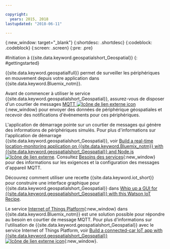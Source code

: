 ```yaml
---

copyright:
  years: 2015, 2018
lastupdated: "2018-06-11"

---
```


<!-- Attribute definitions -->
{:new_window: target="_blank"}
{:shortdesc: .shortdesc}
{:codeblock: .codeblock}
{:screen: .screen}
{:pre: .pre}


#Initiation à {{site.data.keyword.geospatialshort_Geospatial}}
{: #gettingstarted}

{{site.data.keyword.geospatialfull}} permet de surveiller les périphériques en mouvement depuis votre application dans {{site.data.keyword.Bluemix_notm}}.

Avant de commencer à utiliser le service {{site.data.keyword.geospatialshort_Geospatial}}, assurez-vous de disposer d'un courtier de messages [MQTT ![Icône de lien externe icon](../../icons/launch-glyph.svg "Icône de lien externe icon")](http://mqtt.org/){:new_window} pour envoyer des données de périphérique géospatiales et recevoir des notifications d'événements pour ces périphériques.

L'application de démarrage pointe sur un courtier de messages qui génère des informations de périphériques simulés. Pour plus d'informations sur l'application de démarrage {{site.data.keyword.geospatialshort_Geospatial}}, voir [Build a real-time location-monitoring application on {{site.data.keyword.Bluemix_notm}} with {{site.data.keyword.geospatialshort_Geospatial}} and Node.js ![Icône de lien externe](../../icons/launch-glyph.svg "Icône de lien externe")](https://developer.ibm.com/streamsdev/docs/build-real-time-location-monitoring-application-ibm-cloud-geospatial-analytics-node-js/). Consultez [Besoins des services](/docs/services/geospatial/requirements.html){:new_window} pour des informations sur les exigences et la configuration des messages d'appareil MQTT.

Découvrez comment utiliser une recette {{site.data.keyword.iot_short}} pour construire une interface graphique pour {{site.data.keyword.geospatialshort_Geospatial}} dans [Whip up a GUI for {{site.data.keyword.geospatialshort_Geospatial}} with this Watson IoT Recipe](https://www.ibm.com/blogs/bluemix/2017/03/whip-gui-geospatial-analytics-watson-iot-recipe/).

Le service [Internet of Things Platform](https://console.bluemix.net/catalog/services/internet-of-things-platform/){:new_window} dans {{site.data.keyword.Bluemix_notm}} est une solution possible pour répondre au besoin en courtier de message MQTT. Pour plus d'informations sur l'utilisation de {{site.data.keyword.geospatialshort_Geospatial}} avec le service Internet of Things Platform, voir [Build a connected-car IoT app with {{site.data.keyword.geospatialshort_Geospatial}} ![Icône de lien externe icon](../../icons/launch-glyph.svg "Icône de lien externe icon")](http://www.ibm.com/developerworks/mobile/library/mo-connectedcar-app/index.html){:new_window}.
